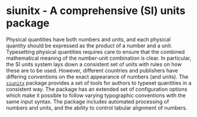 siunitx - A comprehensive (SI) units package
============================================

Physical quantities have both numbers and units, and each physical quantity
should be expressed as the product of a number and a unit. Typesetting physical
quantities requires care to ensure that the combined mathematical meaning of the
number-unit combination is clear. In particular, the SI units system lays down a
consistent set of units with rules on how these are to be used. However,
different countries and publishers have differing conventions on the exact
appearance of numbers (and units). The [`siunitx`](https://ctan.org/pkg/siunitx)
package provides a set of tools for authors to typeset quantities in a
consistent way. The package has an extended set of configuration options which
make it possible to follow varying typographic conventions with the same input
syntax. The package includes automated processing of numbers and units, and the
ability to control tabular alignment of numbers.

